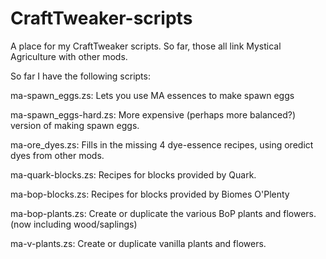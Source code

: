 # CraftTweaker-scripts
A place for my CraftTweaker scripts.  So far, those all link Mystical Agriculture with other mods.

So far I have the following scripts:

ma-spawn_eggs.zs:       Lets you use MA essences to make spawn eggs

ma-spawn_eggs-hard.zs:  More expensive (perhaps more balanced?) version of making spawn eggs.

ma-ore_dyes.zs:         Fills in the missing 4 dye-essence recipes, using oredict dyes from other mods.

ma-quark-blocks.zs:     Recipes for blocks provided by Quark.

ma-bop-blocks.zs:       Recipes for blocks provided by Biomes O'Plenty

ma-bop-plants.zs:       Create or duplicate the various BoP plants and flowers. (now including wood/saplings)

ma-v-plants.zs:         Create or duplicate vanilla plants and flowers.








